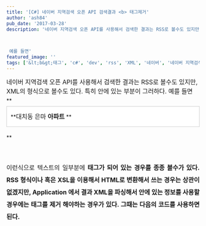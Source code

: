 ```yaml
---
title: '[C#] 네이버 지역검색 오픈 API 검색결과 <b> 태그제거'
author: 'ash84'
pub_date: '2017-03-28'
description: '네이버 지역검색 오픈 API를 사용해서 검색한 결과는 RSS로 볼수도 있지만,  XML의 형식으로 볼수도 있다. 특히  안에 있는 부분이 그러하다. 


  
 예를 들면'
featured_image: ''
tags: ['&lt;b&gt;태그', 'c#', 'dev', 'rss', 'XML', '네이버', '네이버 지역검색', '오픈 API', '지역검색', '프로그래밍']
---
```



<span style="font-size: 12pt; ">  
 네이버 지역검색 오픈 API를 사용해서 검색한 결과는 RSS로 볼수도 있지만,  XML의 형식으로 볼수도 있다. 특히 <titles> 안에 있는 부분이 그러하다. </span>  
<span style="font-size: 12pt; ">  
</span>  
<span style="font-size: 12pt; ">  
 예를 들면</span>  
<span style="font-size: 12pt; ">  
</span>  
<span style="font-size: 12pt; ">  
</span>

<div style="text-align: justify; line-height: 2; "><span style="font-size: 12pt; ">  
</span>**<span style="font-size: 12pt; ">  
</span><div class="txc-textbox" style="BORDER-RIGHT: #cbcbcb 1px solid; PADDING-RIGHT: 10px; BORDER-TOP: #cbcbcb 1px solid; PADDING-LEFT: 10px; PADDING-BOTTOM: 10px; BORDER-LEFT: #cbcbcb 1px solid; PADDING-TOP: 10px; BORDER-BOTTOM: #cbcbcb 1px solid; BACKGROUND-COLOR: #ffffff"><span style="font-size: 12pt; ">  
</span>**<span style="font-size: 12pt; ">대치동 은마 </span><font color="#e31600"><span style="font-size: 12pt; "><b></span></font><span style="font-size: 12pt; "> 아파트</span><font color="#e31600"><span style="font-size: 12pt; "></b> </span></font>**  
<span style="font-size: 12pt; ">  
</span></div><span style="font-size: 12pt; ">  
</span>

**</div><span style="font-size: 12pt; ">  
</span>

<div style="text-align: justify; line-height: 2; "><span style="font-size: 12pt; ">  
</span>  
<span style="font-size: 12pt; ">  
 이런식으로 텍스트의 일부분에 <b> 태그가 되어 있는 경우를 종종 볼수가 있다. RSS 형식이나 혹은 XSL을 이용해서 HTML로 변환해서 쓰는 경우는 상관이 없겠지만, Application 에서 결과 XML을 파싱해서 안에 있는 정보를 사용할 경우에는 <b> 태그를 제거 해야하는 경우가 있다. </span>  
<span style="font-size: 12pt; ">  
</span>  
<span style="font-size: 12pt; ">  
 그때는 다음의 코드를 사용하면 된다. </span><span style="font-size: 12pt; ">  
</span><script src="https://gist.github.com/3949607.js"><span style="font-size: 12pt; "></script><span style="font-size: 12pt; "></span>

</div><span style="font-size: 12pt; ">  
</span>



